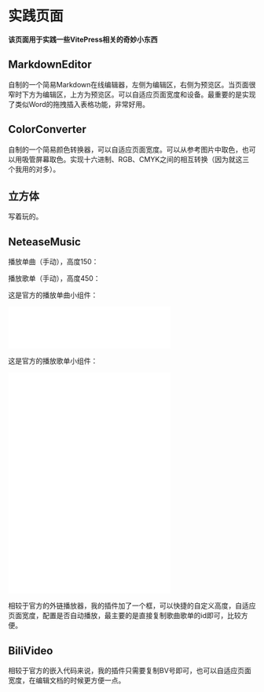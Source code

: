 # 实践页面

**该页面用于实践一些VitePress相关的奇妙小东西**

## MarkdownEditor

<MarkdownEditor />

自制的一个简易Markdown在线编辑器，左侧为编辑区，右侧为预览区。当页面很窄时下方为编辑区，上方为预览区。可以自适应页面宽度和设备。最重要的是实现了类似Word的拖拽插入表格功能，非常好用。

## ColorConverter

<ColorConverter />

自制的一个简易颜色转换器，可以自适应页面宽度。可以从参考图片中取色，也可以用吸管屏幕取色。实现十六进制、RGB、CMYK之间的相互转换（因为就这三个我用的对多）。

## 立方体

<Lifang />

写着玩的。

## NeteaseMusic

播放单曲（手动），高度150：
<NeteaseMusic id="1394601255" :auto="false" height="150"/>

播放歌单（手动），高度450：
<NeteaseMusic id="7999380017" type="0" :auto="false" height="450"/>

这是官方的播放单曲小组件：
<iframe frameborder="no" border="0" marginwidth="0" marginheight="0" width=330 height=86 src="//music.163.com/outchain/player?type=2&id=1394601255&auto=0&height=66"></iframe>

这是官方的播放歌单小组件：
<iframe frameborder="no" border="0" marginwidth="0" marginheight="0" width=330 height=450 src="//music.163.com/outchain/player?type=0&id=7999380017&auto=0&height=430"></iframe>

相较于官方的外链播放器，我的插件加了一个框，可以快捷的自定义高度，自适应页面宽度，配置是否自动播放，最主要的是直接复制歌曲歌单的id即可，比较方便。

## BiliVideo

<BiliVideo bvid=" https://www.bilibili.com/video/BV16g411u7V2/?share_source=copy_web&vd_source=8c81e21b0ed380fd14142549f249565b" />

相较于官方的嵌入代码来说，我的插件只需要复制BV号即可，也可以自适应页面宽度，在编辑文档的时候更方便一点。